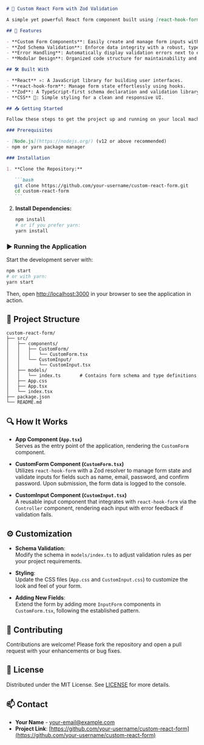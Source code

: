 ````markdown
# 🚀 Custom React Form with Zod Validation

A simple yet powerful React form component built using [react-hook-form](https://react-hook-form.com/) and [Zod](https://github.com/colinhacks/zod) for schema validation. This project demonstrates how to create a reusable form with built-in validation and error handling using modern React practices.

## 🌟 Features

- **Custom Form Components**: Easily create and manage form inputs with reusable components.
- **Zod Schema Validation**: Enforce data integrity with a robust, type-safe validation layer.
- **Error Handling**: Automatically display validation errors next to each input.
- **Modular Design**: Organized code structure for maintainability and scalability.

## 🛠️ Built With

- **React** ⚛️: A JavaScript library for building user interfaces.
- **react-hook-form**: Manage form state effortlessly using hooks.
- **Zod**: A TypeScript-first schema declaration and validation library.
- **CSS** 🎨: Simple styling for a clean and responsive UI.

## 📥 Getting Started

Follow these steps to get the project up and running on your local machine.

### Prerequisites

- [Node.js](https://nodejs.org/) (v12 or above recommended)
- npm or yarn package manager

### Installation

1. **Clone the Repository:**

   ```bash
   git clone https://github.com/your-username/custom-react-form.git
   cd custom-react-form
   ```
````

2. **Install Dependencies:**

   ```bash
   npm install
   # or if you prefer yarn:
   yarn install
   ```

### ▶️ Running the Application

Start the development server with:

```bash
npm start
# or with yarn:
yarn start
```

Then, open [http://localhost:3000](http://localhost:3000) in your browser to see the application in action.

## 📂 Project Structure

```plaintext
custom-react-form/
├── src/
│   ├── components/
│   │   ├── CustomForm/
│   │   │   └── CustomForm.tsx
│   │   └── CustomInput/
│   │       └── CustomInput.tsx
│   ├── models/
│   │   └── index.ts       # Contains form schema and type definitions
│   ├── App.css
│   ├── App.tsx
│   └── index.tsx
├── package.json
└── README.md
```

## 🔍 How It Works

- **App Component (`App.tsx`)**  
  Serves as the entry point of the application, rendering the `CustomForm` component.

- **CustomForm Component (`CustomForm.tsx`)**  
  Utilizes `react-hook-form` with a Zod resolver to manage form state and validate inputs for fields such as name, email, password, and confirm password. Upon submission, the form data is logged to the console.

- **CustomInput Component (`CustomInput.tsx`)**  
  A reusable input component that integrates with `react-hook-form` via the `Controller` component, rendering each input with error feedback if validation fails.

## ⚙️ Customization

- **Schema Validation**:  
  Modify the schema in `models/index.ts` to adjust validation rules as per your project requirements.

- **Styling**:  
  Update the CSS files (`App.css` and `CustomInput.css`) to customize the look and feel of your form.

- **Adding New Fields**:  
  Extend the form by adding more `InputForm` components in `CustomForm.tsx`, following the established pattern.

## 🤝 Contributing

Contributions are welcome! Please fork the repository and open a pull request with your enhancements or bug fixes.

## 📄 License

Distributed under the MIT License. See [LICENSE](LICENSE) for more details.

## 📫 Contact

- **Your Name** - [your-email@example.com](mailto:your-email@example.com)
- **Project Link**: [https://github.com/your-username/custom-react-form](https://github.com/your-username/custom-react-form)

```

```
